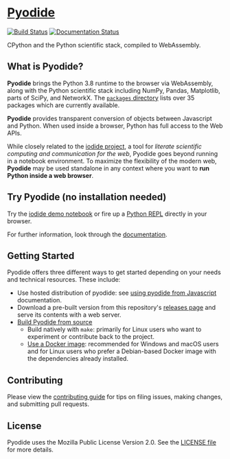 # [Pyodide](https://github.com/iodide-project/pyodide)


[![Build Status](https://circleci.com/gh/iodide-project/pyodide.png)](https://circleci.com/gh/iodide-project/pyodide)
[![Documentation Status](https://readthedocs.org/projects/pyodide/badge/?version=latest)](https://pyodide.readthedocs.io/?badge=latest)

CPython and the Python scientific stack, compiled to WebAssembly.

## What is Pyodide?

**Pyodide** brings the Python 3.8 runtime to the browser via WebAssembly, along with the Python scientific stack including NumPy, Pandas, Matplotlib, parts of SciPy, and NetworkX. The [`packages` directory](https://github.com/iodide-project/pyodide/tree/master/packages) lists over 35 packages which are currently available.

**Pyodide** provides transparent conversion of objects between Javascript and Python.
When used inside a browser, Python has full access to the Web APIs.

While closely related to the [iodide project](https://iodide.io), a tool for *literate scientific computing and communication for the web*, Pyodide goes beyond running in a notebook environment. To maximize the flexibility of the modern web, **Pyodide** may
be used standalone in any context where you want to **run Python inside a web
browser**.

## Try Pyodide (no installation needed)

Try the [iodide demo notebook](https://alpha.iodide.io/notebooks/300/) or fire
up a [Python REPL](https://pyodide-cdn2.iodide.io/latest/full/console.html) directly in your
browser.

For further information, look through the [documentation](https://pyodide.readthedocs.io/).

## Getting Started

Pyodide offers three different ways to get started depending on your needs and technical resources.
These include:

- Use hosted distribution of pyodide: see [using pyodide from
  Javascript](https://pyodide.readthedocs.io/en/latest/using_pyodide_from_javascript.html)
  documentation.
- Download a pre-built version from this
  repository's [releases
  page](https://github.com/iodide-project/pyodide/releases/) and serve its contents with
  a web server.
- [Build Pyodide from source](https://pyodide.readthedocs.io/en/latest/building_from_sources.html)
  - Build natively with `make`: primarily for Linux users who want to
    experiment or contribute back to the project.
  - [Use a Docker image](https://pyodide.readthedocs.io/en/latest/building_from_sources.html#using-docker):
    recommended for Windows and macOS users and for Linux users who prefer a
    Debian-based Docker image with the dependencies already installed.

## Contributing

Please view the
[contributing guide](https://pyodide.readthedocs.io/en/latest/contributing.html)
for tips on filing issues, making changes, and submitting pull requests.

## License

Pyodide uses the Mozilla Public License Version 2.0. See the
[LICENSE file](LICENSE) for more details.
